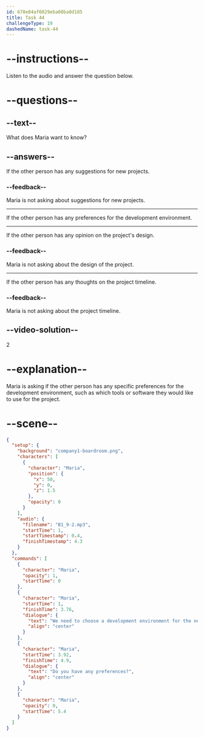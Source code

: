 ```yaml
---
id: 678e04af6029eba08ba0d185
title: Task 44
challengeType: 19
dashedName: task-44
---
```


<!-- (audio) Maria: We need to choose a development environment for the new project. Do you have any preferences? -->

# --instructions--

Listen to the audio and answer the question below.

# --questions--

## --text--

What does Maria want to know?

## --answers--

If the other person has any suggestions for new projects.

### --feedback--

Maria is not asking about suggestions for new projects.

---

If the other person has any preferences for the development environment.

---

If the other person has any opinion on the project's design.

### --feedback--

Maria is not asking about the design of the project.

---

If the other person has any thoughts on the project timeline.

### --feedback--

Maria is not asking about the project timeline.

## --video-solution--

2

# --explanation--

Maria is asking if the other person has any specific preferences for the development environment, such as which tools or software they would like to use for the project.

# --scene--

```json
{
  "setup": {
    "background": "company1-boardroom.png",
    "characters": [
      {
        "character": "Maria",
        "position": {
          "x": 50,
          "y": 0,
          "z": 1.5
        },
        "opacity": 0
      }
    ],
    "audio": {
      "filename": "B1_9-2.mp3",
      "startTime": 1,
      "startTimestamp": 0.4,
      "finishTimestamp": 4.3
    }
  },
  "commands": [
    {
      "character": "Maria",
      "opacity": 1,
      "startTime": 0
    },
    {
      "character": "Maria",
      "startTime": 1,
      "finishTime": 3.76,
      "dialogue": {
        "text": "We need to choose a development environment for the new project.",
        "align": "center"
      }
    },
    {
      "character": "Maria",
      "startTime": 3.92,
      "finishTime": 4.9,
      "dialogue": {
        "text": "Do you have any preferences?",
        "align": "center"
      }
    },
    {
      "character": "Maria",
      "opacity": 0,
      "startTime": 5.4
    }
  ]
}
```
